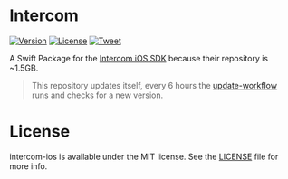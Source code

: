 # Intercom

[![Version](https://img.shields.io/github/v/release/FelixHerrmann/intercom-ios)](https://github.com/FelixHerrmann/intercom-ios/releases)
[![License](https://img.shields.io/github/license/FelixHerrmann/intercom-ios)](https://github.com/FelixHerrmann/intercom-ios/blob/master/LICENSE)
[![Tweet](https://img.shields.io/twitter/url?style=social&url=https%3A%2F%2Fgithub.com%2FFelixHerrmann%2Fintercom-ios)](https://twitter.com/intent/tweet?text=Wow:&url=https%3A%2F%2Fgithub.com%2FFelixHerrmann%2Fintercom-ios)

A Swift Package for the [Intercom iOS SDK](https://github.com/intercom/intercom-ios) because their repository is ~1.5GB.

> This repository updates itself, every 6 hours the [update-workflow](https://github.com/FelixHerrmann/intercom-ios/actions/workflows/update.yml) runs
> and checks for a new version.


# License

intercom-ios is available under the MIT license. See the [LICENSE](https://github.com/FelixHerrmann/intercom-ios/blob/master/LICENSE) file for more info.
